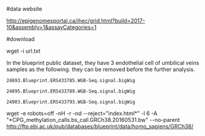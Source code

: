 #data website

http://epigenomesportal.ca/ihec/grid.html?build=2017-10&assembly=1&assayCategories=1

#download 

wget -i url.txt


In the blueprint public dataset, they have 3 endothelial cell of umbilical veins samples as the following. they can be removed before the further analysis.

`24893.Blueprint.ERS433785.WGB-Seq.signal.bigWig`

`24895.Blueprint.ERS433789.WGB-Seq.signal.bigWig`

`24903.Blueprint.ERS433793.WGB-Seq.signal.bigWig`


wget -e robots=off -nH -r -nd --reject="index.html*" -l 6 -A "*CPG_methylation_calls.bs_call.GRCh38.20160531.bw" --no-parent http://ftp.ebi.ac.uk/pub/databases/blueprint/data/homo_sapiens/GRCh38/

